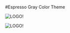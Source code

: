 #Espresso Gray Color Theme

![LOGO!](https://raw.githubusercontent.com/Rasarts/EspressoGrayColorTheme/master/preview/css.png)

![LOGO!](https://raw.githubusercontent.com/Rasarts/EspressoGrayColorTheme/master/preview/html.png)